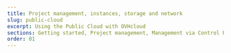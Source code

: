 ```yaml
---
title: Project management, instances, storage and network
slug: public-cloud
excerpt: Using the Public Cloud with OVHcloud
sections: Getting started, Project management, Management via Control Panel, Horizon, OpenStack, Networking, Storage, Tutorials
order: 01
---
```

